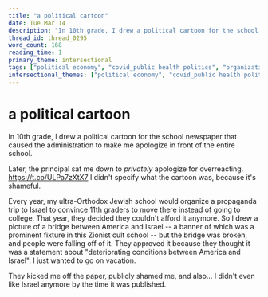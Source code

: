 ```yaml
---
title: "a political cartoon"
date: Tue Mar 14
description: "In 10th grade, I drew a political cartoon for the school newspaper that caused the administration to make me apologize in front of the entire school."
thread_id: thread_0295
word_count: 168
reading_time: 1
primary_theme: intersectional
tags: ["political economy", "covid_public health politics", "organizational theory"]
intersectional_themes: ["political economy", "covid_public health politics", "organizational theory"]
---
```


# a political cartoon

In 10th grade, I drew a political cartoon for the school newspaper that caused the administration to make me apologize in front of the entire school.

Later, the principal sat me down to *privately* apologize for overreacting. https://t.co/ULPa7zXtX7 I didn't specify what the cartoon was, because it's shameful.

Every year, my ultra-Orthodox Jewish school would organize a propaganda trip to Israel to convince 11th graders to move there instead of going to college. That year, they decided they couldn't afford it anymore. So I drew a picture of a bridge between America and Israel -- a banner of which was a prominent fixture in this Zionist cult school -- but the bridge was broken, and people were falling off of it. They approved it because they thought it was a statement about "deteriorating conditions between America and Israel". I just wanted to go on vacation.

They kicked me off the paper, publicly shamed me, and also... I didn't even like Israel anymore by the time it was published.